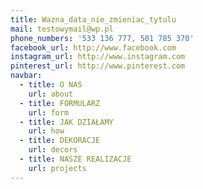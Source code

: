 ```yaml
---
title: Wazna_data_nie_zmieniac_tytulu
mail: testowymail@wp.pl
phone_numbers: '533 136 777, 501 785 370'
facebook_url: http://www.facebook.com
instagram_url: http://www.instagram.com
pinterest_url: http://www.pinterest.com
navbar:
  - title: O NAS
    url: about
  - title: FORMULARZ
    url: form
  - title: JAK DZIAŁAMY
    url: how
  - title: DEKORACJE
    url: decors
  - title: NASZE REALIZACJE
    url: projects
---
```


